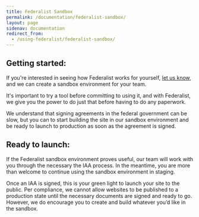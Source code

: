 ```yaml
---
title: Federalist Sandbox
permalink: /documentation/federalist-sandbox/
layout: page
sidenav: documentation
redirect_from:
  - /using-federalist/federalist-sandbox/
---
```


## Getting started:

If you're interested in seeing how Federalist works for yourself, [let us know]({{site.baseurl}}/contact/), and we can create a sandbox environment for your team.

It's important to try a tool before committing to using it, and with Federalist, we give you the power to do just that before having to do any paperwork.

We understand that signing agreements in the federal government can be slow, but you can to start building the site in our sandbox environment and be ready to launch to production as soon as the agreement is signed.

## Ready to launch:

If the Federalist sandbox environment proves useful, our team will work with you through the necessary the IAA process. In the meantime, you are more than welcome to continue using the sandbox environment in staging.

Once an IAA is signed, this is your green light to launch your site to the public. Per compliance, we cannot allow websites to be published to a production state until the necessary documents are signed and ready to go. However, we do encourage you to create and build whatever you’d like in the sandbox.
